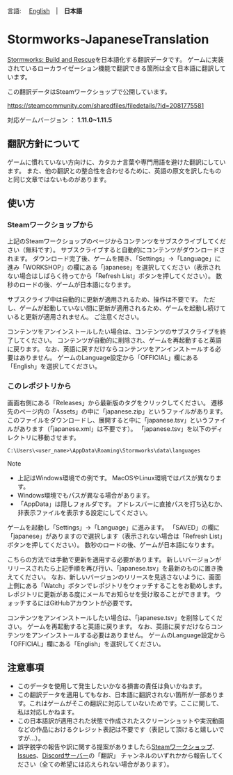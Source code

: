 言語: 　[English](./README_en.md)　|　**日本語**

# Stormworks-JapaneseTranslation
[Stormworks: Build and Rescue](https://store.steampowered.com/app/573090/Stormworks_Build_and_Rescue/?l=japanese)を日本語化する翻訳データです。
ゲームに実装されているローカライゼーション機能で翻訳できる箇所は全て日本語に翻訳しています。

この翻訳データはSteamワークショップで公開しています。

https://steamcommunity.com/sharedfiles/filedetails/?id=2081775581

対応ゲームバージョン ： **1.11.0~1.11.5**

## 翻訳方針について
ゲームに慣れていない方向けに、カタカナ言葉や専門用語を避けた翻訳にしています。
また、他の翻訳との整合性を合わせるために、英語の原文を訳したものと同じ文章ではないものがあります。

## 使い方
### Steamワークショップから
上記のSteamワークショップのページからコンテンツをサブスクライブしてください（無料です）。
サブスクライブすると自動的にコンテンツがダウンロードされます。
ダウンロード完了後、ゲームを開き、「Settings」→「Language」に進み「WORKSHOP」の欄にある「japanese」を選択してください（表示されない場合はしばらく待ってから「Refresh List」ボタンを押してください）。
数秒のロードの後、ゲームが日本語になります。

サブスクライブ中は自動的に更新が適用されるため、操作は不要です。
ただし、ゲームが起動していない間に更新が適用されるため、ゲームを起動し続けていると更新が適用されません。
ご注意ください。

コンテンツをアンインストールしたい場合は、コンテンツのサブスクライブを終了してください。
コンテンツが自動的に削除され、ゲームを再起動すると英語に戻ります。
なお、英語に戻すだけならコンテンツをアンインストールする必要はありません。
ゲームのLanguage設定から「OFFICIAL」欄にある「English」を選択してください。

### このレポジトリから
画面右側にある「Releases」から最新版のタグをクリックしてください。
遷移先のページ内の「Assets」の中に「japanese.zip」というファイルがあります。
このファイルをダウンロードし、展開すると中に「japanese.tsv」というファイルがあります（「japanese.xml」は不要です）。
「japanese.tsv」を以下のディレクトリに移動させます。

```
C:\Users\<user_name>\AppData\Roaming\Stormworks\data\languages
```

> [!NOTE]
> - 上記はWindows環境での例です。
>   MacOSやLinux環境ではパスが異なります。
> - Windows環境でもパスが異なる場合があります。
> - 「AppData」は隠しフォルダです。
>    アドレスバーに直接パスを打ち込むか、非表示ファイルを表示する設定にしてください。

ゲームを起動し「Settings」→「Language」に進みます。
「SAVED」の欄に「japanese」がありますので選択します（表示されない場合は「Refresh List」ボタンを押してください）。
数秒のロードの後、ゲームが日本語になります。

こちらの方法では手動で更新を適用する必要があります。
新しいバージョンがリリースされたら上記手順を再び行い、「japanese.tsv」を最新のものに置き換えてください。
なお、新しいバージョンのリリースを見逃さないように、画面上側にある「Watch」ボタンでレポジトリをウォッチすることをお勧めします。
レポジトリに更新がある度にメールでお知らせを受け取ることができます。
ウォッチするにはGitHubアカウントが必要です。

コンテンツをアンインストールしたい場合は、「japanese.tsv」を削除してください。
ゲームを再起動すると英語に戻ります。
なお、英語に戻すだけならコンテンツをアンインストールする必要はありません。
ゲームのLanguage設定から「OFFICIAL」欄にある「English」を選択してください。

## 注意事項
- このデータを使用して発生したいかなる損害の責任は負いかねます。
- この翻訳データを適用してもなお、日本語に翻訳されない箇所が一部あります。これはゲームがそこの翻訳に対応していないためです。ここに関して、私は対応しかねます。
- この日本語訳が適用された状態で作成されたスクリーンショットや実況動画などの作品におけるクレジット表記は不要です（表記して頂けると嬉しいですが...）。
- 誤字脱字の報告や訳に関する提案がありましたら[Steamワークショップ](https://steamcommunity.com/sharedfiles/filedetails/?id=2081775581)、[Issues](https://github.com/Gakuto1112/Stormworks-JapaneseTranslation/issues)、[Discordサーバー](https://discord.gg/GBqesHHGBR)の「翻訳」 チャンネルのいずれかから報告してください（全ての希望には応えられない場合があります）。
